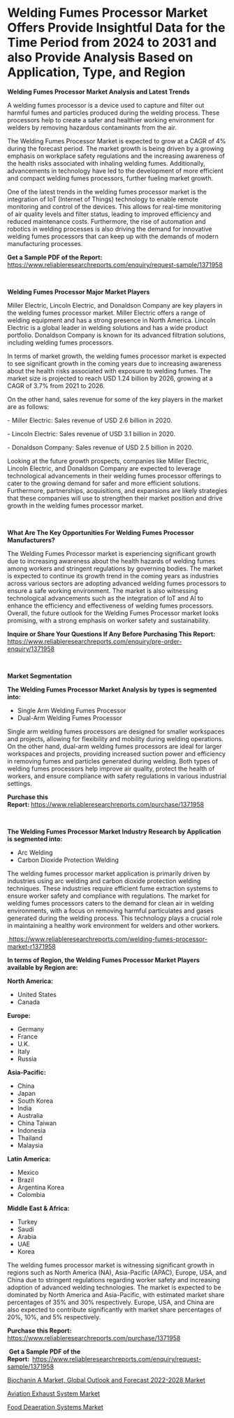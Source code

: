 <p><h1>Welding Fumes Processor Market Offers Provide Insightful Data for the Time Period from 2024 to 2031 and also Provide Analysis Based on Application, Type, and Region</h1></p><p><strong>Welding Fumes Processor Market Analysis and Latest Trends</strong></p>
<p><p>A welding fumes processor is a device used to capture and filter out harmful fumes and particles produced during the welding process. These processors help to create a safer and healthier working environment for welders by removing hazardous contaminants from the air.</p><p>The Welding Fumes Processor Market is expected to grow at a CAGR of 4% during the forecast period. The market growth is being driven by a growing emphasis on workplace safety regulations and the increasing awareness of the health risks associated with inhaling welding fumes. Additionally, advancements in technology have led to the development of more efficient and compact welding fumes processors, further fueling market growth.</p><p>One of the latest trends in the welding fumes processor market is the integration of IoT (Internet of Things) technology to enable remote monitoring and control of the devices. This allows for real-time monitoring of air quality levels and filter status, leading to improved efficiency and reduced maintenance costs. Furthermore, the rise of automation and robotics in welding processes is also driving the demand for innovative welding fumes processors that can keep up with the demands of modern manufacturing processes.</p></p>
<p><strong>Get a Sample PDF of the Report:&nbsp;</strong> <a href="https://www.reliableresearchreports.com/enquiry/request-sample/1371958">https://www.reliableresearchreports.com/enquiry/request-sample/1371958</a></p>
<p>&nbsp;</p>
<p><strong>Welding Fumes Processor Major Market Players</strong></p>
<p><p>Miller Electric, Lincoln Electric, and Donaldson Company are key players in the welding fumes processor market. Miller Electric offers a range of welding equipment and has a strong presence in North America. Lincoln Electric is a global leader in welding solutions and has a wide product portfolio. Donaldson Company is known for its advanced filtration solutions, including welding fumes processors.</p><p>In terms of market growth, the welding fumes processor market is expected to see significant growth in the coming years due to increasing awareness about the health risks associated with exposure to welding fumes. The market size is projected to reach USD 1.24 billion by 2026, growing at a CAGR of 3.7% from 2021 to 2026.</p><p>On the other hand, sales revenue for some of the key players in the market are as follows:</p><p>- Miller Electric: Sales revenue of USD 2.6 billion in 2020.</p><p>- Lincoln Electric: Sales revenue of USD 3.1 billion in 2020.</p><p>- Donaldson Company: Sales revenue of USD 2.5 billion in 2020.</p><p>Looking at the future growth prospects, companies like Miller Electric, Lincoln Electric, and Donaldson Company are expected to leverage technological advancements in their welding fumes processor offerings to cater to the growing demand for safer and more efficient solutions. Furthermore, partnerships, acquisitions, and expansions are likely strategies that these companies will use to strengthen their market position and drive growth in the welding fumes processor market.</p></p>
<p>&nbsp;</p>
<p><strong>What Are The Key Opportunities For Welding Fumes Processor Manufacturers?</strong></p>
<p><p>The Welding Fumes Processor market is experiencing significant growth due to increasing awareness about the health hazards of welding fumes among workers and stringent regulations by governing bodies. The market is expected to continue its growth trend in the coming years as industries across various sectors are adopting advanced welding fumes processors to ensure a safe working environment. The market is also witnessing technological advancements such as the integration of IoT and AI to enhance the efficiency and effectiveness of welding fumes processors. Overall, the future outlook for the Welding Fumes Processor market looks promising, with a strong emphasis on worker safety and sustainability.</p></p>
<p><strong>Inquire or Share Your Questions If Any Before Purchasing This Report:</strong> <a href="https://www.reliableresearchreports.com/enquiry/pre-order-enquiry/1371958">https://www.reliableresearchreports.com/enquiry/pre-order-enquiry/1371958</a></p>
<p>&nbsp;</p>
<p><strong>Market Segmentation</strong></p>
<p><strong>The Welding Fumes Processor Market Analysis by types is segmented into:</strong></p>
<p><ul><li>Single Arm Welding Fumes Processor</li><li>Dual-Arm Welding Fumes Processor</li></ul></p>
<p><p>Single arm welding fumes processors are designed for smaller workspaces and projects, allowing for flexibility and mobility during welding operations. On the other hand, dual-arm welding fumes processors are ideal for larger workspaces and projects, providing increased suction power and efficiency in removing fumes and particles generated during welding. Both types of welding fumes processors help improve air quality, protect the health of workers, and ensure compliance with safety regulations in various industrial settings.</p></p>
<p><strong>Purchase this Report:&nbsp;</strong><a href="https://www.reliableresearchreports.com/purchase/1371958">https://www.reliableresearchreports.com/purchase/1371958</a></p>
<p>&nbsp;</p>
<p><strong>The Welding Fumes Processor Market Industry Research by Application is segmented into:</strong></p>
<p><ul><li>Arc Welding</li><li>Carbon Dioxide Protection Welding</li></ul></p>
<p><p>The welding fumes processor market application is primarily driven by industries using arc welding and carbon dioxide protection welding techniques. These industries require efficient fume extraction systems to ensure worker safety and compliance with regulations. The market for welding fumes processors caters to the demand for clean air in welding environments, with a focus on removing harmful particulates and gases generated during the welding process. This technology plays a crucial role in maintaining a healthy work environment for welders and other workers.</p></p>
<p><a href="https://www.reliableresearchreports.com/welding-fumes-processor-market-r1371958">&nbsp;https://www.reliableresearchreports.com/welding-fumes-processor-market-r1371958</a></p>
<p><strong>In terms of Region, the Welding Fumes Processor Market Players available by Region are:</strong></p>
<p>
    <p> <strong> North America: </strong>
        <ul>
            <li>United States</li>
            <li>Canada</li>
        </ul>
        </p> 
    <p> <strong> Europe: </strong>
        <ul>
            <li>Germany</li>
            <li>France</li>
            <li>U.K.</li>
            <li>Italy</li>
            <li>Russia</li>
        </ul>
        </p> 
    <p> <strong> Asia-Pacific: </strong>
        <ul>
            <li>China</li>
            <li>Japan</li>
            <li>South Korea</li>
            <li>India</li>
            <li>Australia</li>
            <li>China Taiwan</li>
            <li>Indonesia</li>
            <li>Thailand</li>
            <li>Malaysia</li>
        </ul>
        </p> 
    <p> <strong> Latin America: </strong>
        <ul>
            <li>Mexico</li>
            <li>Brazil</li>
            <li>Argentina Korea</li>
            <li>Colombia</li>
        </ul>
        </p> 
    <p> <strong> Middle East & Africa: </strong>
        <ul>
            <li>Turkey</li>
            <li>Saudi</li>
            <li>Arabia</li>
            <li>UAE</li>
            <li>Korea</li>
        </ul>
    </p>
    </p>
<p><p>The welding fumes processor market is witnessing significant growth in regions such as North America (NA), Asia-Pacific (APAC), Europe, USA, and China due to stringent regulations regarding worker safety and increasing adoption of advanced welding technologies. The market is expected to be dominated by North America and Asia-Pacific, with estimated market share percentages of 35% and 30% respectively. Europe, USA, and China are also expected to contribute significantly with market share percentages of 20%, 10%, and 5% respectively.</p></p>
<p><strong>Purchase this Report: </strong><a href="https://www.reliableresearchreports.com/purchase/1371958">https://www.reliableresearchreports.com/purchase/1371958</a></p>
<p>&nbsp;<strong>Get a Sample PDF of the Report:&nbsp;&nbsp;</strong><a href="https://www.reliableresearchreports.com/enquiry/request-sample/1371958">https://www.reliableresearchreports.com/enquiry/request-sample/1371958</a></p>
<p><strong></strong></p>
<p><p><a href="https://github.com/angelajermaine/Market-Research-Report-List-4/blob/main/biochanin-a-market-global-outlook-and-forecast-2022-2028-market.md">Biochanin A Market, Global Outlook and Forecast 2022-2028 Market</a></p><p><a href="https://medium.com/@marisolking1/aviation-exhaust-system-market-a-global-and-regional-analysis-2024-2031-0537cad8aed1">Aviation Exhaust System Market</a></p><p><a href="https://medium.com/@stephanmorissette/food-deaeration-systems-market-share-market-analysis-growth-trends-forecasts-for-period-from-f72ee4d6cc42">Food Deaeration Systems Market</a></p></p>